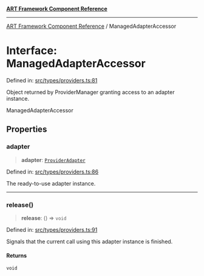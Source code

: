 [**ART Framework Component Reference**](../README.md)

***

[ART Framework Component Reference](../README.md) / ManagedAdapterAccessor

# Interface: ManagedAdapterAccessor

Defined in: [src/types/providers.ts:81](https://github.com/hashangit/ART/blob/e4c184bd9ffa5ef078ee6a88704f24584b173411/src/types/providers.ts#L81)

Object returned by ProviderManager granting access to an adapter instance.

 ManagedAdapterAccessor

## Properties

### adapter

> **adapter**: [`ProviderAdapter`](ProviderAdapter.md)

Defined in: [src/types/providers.ts:86](https://github.com/hashangit/ART/blob/e4c184bd9ffa5ef078ee6a88704f24584b173411/src/types/providers.ts#L86)

The ready-to-use adapter instance.

***

### release()

> **release**: () => `void`

Defined in: [src/types/providers.ts:91](https://github.com/hashangit/ART/blob/e4c184bd9ffa5ef078ee6a88704f24584b173411/src/types/providers.ts#L91)

Signals that the current call using this adapter instance is finished.

#### Returns

`void`
